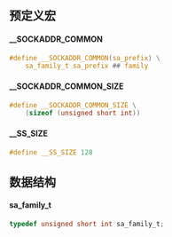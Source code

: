 
## 预定义宏

#### __SOCKADDR_COMMON

```c
#define __SOCKADDR_COMMON(sa_prefix) \
    sa_family_t sa_prefix ## family
```

#### __SOCKADDR_COMMON_SIZE

```c
#define __SOCKADDR_COMMON_SIZE \
    (sizeof (unsigned short int))
```

#### __SS_SIZE

```c
#define __SS_SIZE 128
```

## 数据结构

#### sa_family_t

```c
typedef unsigned short int sa_family_t;
```